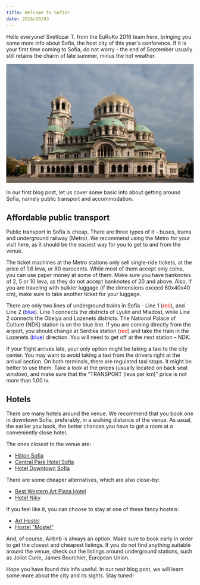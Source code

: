 ```yaml
---
title: Welcome to Sofia!
date: 2016/08/03
---
```


Hello everyone! Svetlozar T. from the EuRuKo 2016 team here, bringing you some
more info about Sofia, the host city of this year's conference. If it is your
first time coming to Sofia, do not worry - the end of September usually still
retains the charm of late summer, minus the hot weather.

![alexander nevsky cathedral](2016-08-03-hello-sofia/nevski.jpg)

In our first blog post, let us cover some basic info about getting around Sofia,
namely public transport and accommodation.

## Affordable public transport

Public transport in Sofia is cheap. There are three types of it - buses, trams
and underground railway (Metro). We recommend using the Metro for your visit
here, as it should be the easiest way for you to get to and from the venue.

The ticket machines at the Metro stations only sell single-ride tickets, at the
price of 1.6 leva, or 80 eurocents. While most of them accept only coins, you
can use paper money at some of them. Make sure you have banknotes of 2, 5 or 10
leva, as they do not accept banknotes of 20 and above. Also, if you are
traveling with bulkier luggage (if the dimensions exceed 60х40х40 cm), make
sure to take another ticket for your luggage.

There are only two lines of underground trains in Sofia - Line 1 (<span
style="color: red">red</span>), and Line 2 (<span style="color:
blue">blue</span>). Line 1 connects the districts of Lyulin and Mladost, while
Line 2 connects the Obelya and Lozenets districts. The National Palace of
Culture (NDK) station is on the blue line.  If you are coming directly from the
airport, you should change at Serdika station (<span style="color:
red">red</span>) and take the train in the <span>Lozenets</span> (<span
style="color: blue">blue</span>)  direction. You will need to get off at the
next station – NDK.

If your flight arrives late, your only option might be taking a taxi to the
city center. You may want to avoid taking a taxi from the drivers right at the
arrival section.  On both terminals, there are regulated taxi stops. It might be better to use
them. Take a look at the prices (usually located on back seat window), and make
sure that the “TRANSPORT (leva per km)” price is not more than 1.00 lv.

## Hotels

There are many hotels around the venue. We recommend that you book one in downtown
Sofia, preferably, in a walking distance of the venue. As usual, the earlier you
book, the better chances you have to get a room at a conveniently close hotel.

The ones closest to the venue are:

- [Hilton Sofia](http://www3.hilton.com/en/hotels/bulgaria/hilton-sofia-SOFHIHI/index.html)
- [Central Park Hotel Sofia](http://centralparkhotel.bg)
- [Hotel Downtown Sofia](http://hotel-downtown.net)

There are some cheaper alternatives, which are also close-by:

- [Best Western Art Plaza Hotel](http://artplazahotel.bg)
- [Hotel Niky](http://hotel-niky.com)


If you feel like it, you can choose to stay at one of these fancy hostels:

- [Art Hostel](http://www.art-hostel.com)
- [Hostel "Mostel"](http://www.hostelmostel.com)

And, of course, Airbnb is always an option. Make sure to book early in order to
get the closest and cheapest listings. If you do not find anything suitable
around the venue, check out the listings around underground stations, such as
Joliot Curie, James Bourchier, European Union.

Hope you have found this info useful. In our next blog post, we will learn some
more about the city and its sights. Stay tuned!
